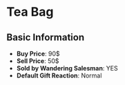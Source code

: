 # Tea Bag

## Basic Information

- **Buy Price**: 90$
- **Sell Price**: 50$
- **Sold by Wandering Salesman**: YES
- **Default Gift Reaction**: Normal